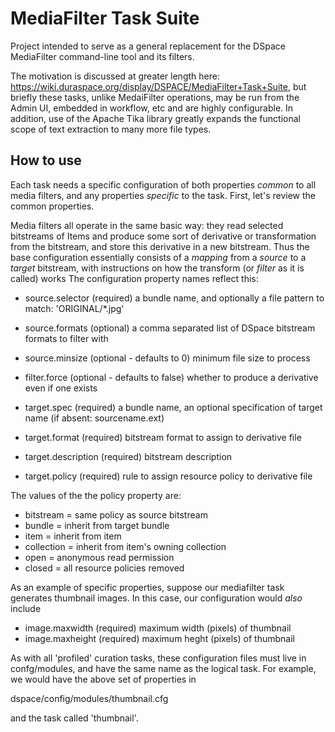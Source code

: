 # MediaFilter Task Suite #

Project intended to serve as a general replacement for the DSpace MediaFilter command-line tool and its filters.

The motivation is discussed at greater length here: <https://wiki.duraspace.org/display/DSPACE/MediaFilter+Task+Suite>, but briefly these tasks, unlike MedaiFilter operations, may be run from the Admin UI, embedded in workflow, etc and are highly configurable. In addition, use of the Apache Tika library greatly expands the functional scope of text extraction to many more file types.

## How to use ##

Each task needs a specific configuration of both properties _common_ to all media filters, and any properties _specific_ to the task. First, let's review the common properties. 

Media filters all operate in the same basic way: they read selected bitstreams of Items and produce some sort of derivative or transformation from the bitstream, and store this derivative in a new bitstream. Thus the base configuration essentially consists of a _mapping_ from a *source* to a *target* bitstream, with instructions on how the transform (or *filter* as it is called) works
The configuration property names reflect this:

* source.selector (required) a bundle name, and optionally a file pattern to match: 'ORIGINAL/*.jpg'
* source.formats (optional) a comma separated list of DSpace bitstream formats to filter with
* source.minsize (optional - defaults to 0) minimum file size to process

* filter.force (optional - defaults to false) whether to produce a derivative even if one exists

* target.spec (required) a bundle name, an optional specification of target name (if absent: sourcename.ext)
* target.format (required) bitstream format to assign to derivative file
* target.description (required) bitstream description
* target.policy (required) rule to assign resource policy to derivative file

The values of the the policy property are:

* bitstream = same policy as source bitstream
* bundle = inherit from target bundle
* item = inherit from item
* collection = inherit from item's owning collection
* open = anonymous read permission
* closed = all resource policies removed

As an example of specific properties, suppose our mediafilter task generates thumbnail images. In this case, our configuration would *also* include

* image.maxwidth (required) maximum width (pixels) of thumbnail
* image.maxheight (required) maximum heght (pixels) of thumbnail

As with all 'profiled' curation tasks, these configuration files must live in confg/modules, and have the same name as the logical task. For example, we would have the above set of properties in

dspace/config/modules/thumbnail.cfg

and the task called 'thumbnail'.

